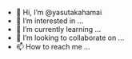 - 👋 Hi, I’m @yasutakahamai
- 👀 I’m interested in ...
- 🌱 I’m currently learning ...
- 💞️ I’m looking to collaborate on ...
- 📫 How to reach me ...

<!---
yasutakahamai/yasutakahamai is a ✨ special ✨ repository because its `README.md` (this file) appears on your GitHub profile.
You can click the Preview link to take a look at your changes.
--->
